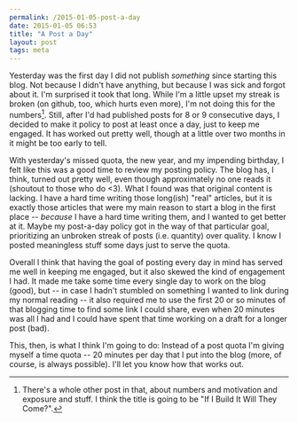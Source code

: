 ```yaml
---
permalink: /2015-01-05-post-a-day
date: 2015-01-05 06:53
title: "A Post a Day"
layout: post
tags: meta
---
```


Yesterday was the first day I did not publish *something* since starting this blog. Not because I didn't have anything, but because I was sick and forgot about it. I'm surprised it took that long. While I'm a little upset my streak is broken (on github, too, which hurts even more), I'm not doing this for the numbers[^numbers]. Still, after I'd had published posts for 8 or 9 consecutive days, I decided to make it policy to post at least once a day, just to keep me engaged. It has worked out pretty well, though at a little over two months in it might be too early to tell.

With yesterday's missed quota, the new year, and my impending birthday, I felt like this was a good time to review my posting policy. The blog has, I think, turned out pretty well, even though approximately no one reads it (shoutout to those who do <3). What I found was that original content is lacking. I have a hard time writing those long(ish) "real" articles, but it is exactly those articles that were my main reason to start a blog in the first place -- *because* I have a hard time writing them, and I wanted to get better at it. Maybe my post-a-day policy got in the way of that particular goal, prioritizing an unbroken streak of posts (i.e. quantity) over quality. I know I posted meaningless stuff some days just to serve the quota.

Overall I think that having the goal of posting every day in mind has served me well in keeping me engaged, but it also skewed the kind of engagement I had. It made me take some time every single day to work on the blog (good), but -- in case I hadn't stumbled on something I wanted to link during my normal reading -- it also required me to use the first 20 or so minutes of that blogging time to find some link I could share, even when 20 minutes was all I had and I could have spent that time working on a draft for a longer post (bad).

This, then, is what I think I'm going to do: Instead of a post quota I'm giving myself a time quota -- 20 minutes per day that I put into the blog (more, of course, is always possible). I'll let you know how that works out.

[^numbers]: There's a whole other post in that, about numbers and motivation and exposure and stuff. I think the title is going to be "If I Build It Will They Come?".